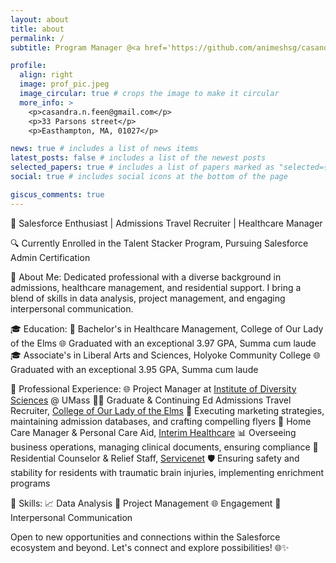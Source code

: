 ```yaml
---
layout: about
title: about
permalink: /
subtitle: Program Manager @<a href='https://github.com/animeshsg/casandrafeen.github.io.git'>University of Massachusetts</a>

profile:
  align: right
  image: prof_pic.jpeg
  image_circular: true # crops the image to make it circular
  more_info: >
    <p>casandra.n.feen@gmail.com</p>
    <p>33 Parsons street</p>
    <p>Easthampton, MA, 01027</p>

news: true # includes a list of news items
latest_posts: false # includes a list of the newest posts
selected_papers: true # includes a list of papers marked as "selected={true}"
social: true # includes social icons at the bottom of the page

giscus_comments: true
---
```


🔵 Salesforce Enthusiast | Admissions Travel Recruiter | Healthcare Manager

🔍 Currently Enrolled in the Talent Stacker Program, Pursuing Salesforce Admin Certification

🔹 About Me:
Dedicated professional with a diverse background in admissions, healthcare management, and residential support. I bring a blend of skills in data analysis, project management, and engaging interpersonal communication.

🎓 Education:
🏫 Bachelor's in Healthcare Management, College of Our Lady of the Elms
🌐 Graduated with an exceptional 3.97 GPA, Summa cum laude
🎓 Associate's in Liberal Arts and Sciences, Holyoke Community College
🌐 Graduated with an exceptional 3.95 GPA, Summa cum laude

💼 Professional Experience:
🌐 Project Manager at [Institute of Diversity Sciences](https://www.umass.edu/diversitysciences/) @ UMass
👩‍💼 Graduate & Continuing Ed Admissions Travel Recruiter, [College of Our Lady of the Elms](https://www.elms.edu)
🚀 Executing marketing strategies, maintaining admission databases, and crafting compelling flyers
🏥 Home Care Manager & Personal Care Aid, [Interim Healthcare](https://www.interimhealthcare.com)
📊 Overseeing business operations, managing clinical documents, ensuring compliance
🏡 Residential Counselor & Relief Staff, [Servicenet](https://www.servicenet.org)
🛡 Ensuring safety and stability for residents with traumatic brain injuries, implementing enrichment programs

🔧 Skills:
📈 Data Analysis
🔄 Project Management
🌐 Engagement
🤝 Interpersonal Communication

Open to new opportunities and connections within the Salesforce ecosystem and beyond. Let's connect and explore possibilities! 🌐✨